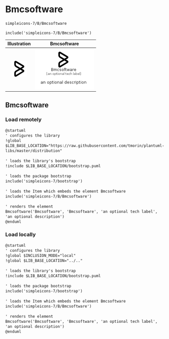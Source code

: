 # Bmcsoftware


```text
simpleicons-7/B/Bmcsoftware
```

```text
include('simpleicons-7/B/Bmcsoftware')
```



| Illustration | Bmcsoftware |
| :---: | :---: |
| ![illustration for Illustration](../../simpleicons-7/B/Bmcsoftware.png) | ![illustration for Bmcsoftware](../../simpleicons-7/B/Bmcsoftware.Local.png) |




## Bmcsoftware

### Load remotely
```plantuml
@startuml
' configures the library
!global $LIB_BASE_LOCATION="https://raw.githubusercontent.com/tmorin/plantuml-libs/master/distribution"

' loads the library's bootstrap
!include $LIB_BASE_LOCATION/bootstrap.puml

' loads the package bootstrap
include('simpleicons-7/bootstrap')

' loads the Item which embeds the element Bmcsoftware
include('simpleicons-7/B/Bmcsoftware')

' renders the element
Bmcsoftware('Bmcsoftware', 'Bmcsoftware', 'an optional tech label', 'an optional description')
@enduml
```

### Load locally
```plantuml
@startuml
' configures the library
!global $INCLUSION_MODE="local"
!global $LIB_BASE_LOCATION="../.."

' loads the library's bootstrap
!include $LIB_BASE_LOCATION/bootstrap.puml

' loads the package bootstrap
include('simpleicons-7/bootstrap')

' loads the Item which embeds the element Bmcsoftware
include('simpleicons-7/B/Bmcsoftware')

' renders the element
Bmcsoftware('Bmcsoftware', 'Bmcsoftware', 'an optional tech label', 'an optional description')
@enduml
```

